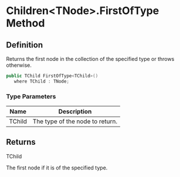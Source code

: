 # Children&lt;TNode&gt;.FirstOfType Method
## Definition

Returns the first node in the collection of the specified type or throws otherwise.

```c#
public TChild FirstOfType<TChild>()
   where TChild : TNode;
```

### Type Parameters

| Name | Description |
| ---- | ----------- |
| TChild | The type of the node to return. |

## Returns

TChild

The first node if it is of the specified type.
